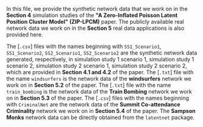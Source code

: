 In this file, we provide the synthetic network data that we work on in the **Section 4** simulation studies of the **"A Zero-Inflated Poisson Latent Position Cluster Model" (ZIP-LPCM)** paper.
The publicly available real network data we work on in the **Section 5** real data applications is also provided here.

The [`.csv`] files with the names beginning with `SS1_Scenario1`, `SS1_Scenario2`, `SS2_Scenario1`, `SS2_Scenario2` are the synthetic network data generated, respectively, in simulation study 1 scenario 1, simulation study 1 scenario 2, simulation study 2 scenario 1, simulation study 2 scenario 2, which are provided in **Section 4.1 and 4.2** of the paper.
The [`.txt`] file with the name `windsurfers` is the network data of the **windsurfers** network we work on in **Section 5.2** of the paper.
The [`.txt`] file with the name `train_bombing` is the network data of the **Train Bombing** network we work on in **Section 5.3** of the paper.
The [`.csv`] files with the names beginning with `CriminalNet` are the network data of the **Summit Co-attendance Criminality** network we work on in **Section 5.4** of the paper.
The **Sampson Monks** network data can be directly obtained from the `latentnet` package.
